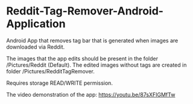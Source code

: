 # Reddit-Tag-Remover-Android-Application
Android App that removes tag bar that is generated when images are downloaded via Reddit.

The images that the app edits should be present in the folder /Pictures/Reddit (Default).
The edited images without tags are created in folder /Pictures/RedditTagRemover.

Requires storage READ/WRITE permission.

The video demonstration of the app: 
https://youtu.be/87sXFIGMfTw
